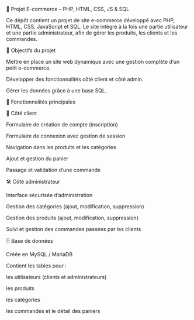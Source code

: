 🛒 Projet E-commerce – PHP, HTML, CSS, JS & SQL

Ce dépôt contient un projet de site e-commerce développé avec PHP, HTML, CSS, JavaScript et SQL.
Le site intègre à la fois une partie utilisateur et une partie administrateur, afin de gérer les produits, les clients et les commandes.

🎯 Objectifs du projet

  Mettre en place un site web dynamique avec une gestion complète d’un petit e-commerce.

  Développer des fonctionnalités côté client et côté admin.

  Gérer les données grâce à une base SQL.

🔑 Fonctionnalités principales

👤 Côté client

  Formulaire de création de compte (inscription)

  Formulaire de connexion avec gestion de session

  Navigation dans les produits et les catégories

  Ajout et gestion du panier

  Passage et validation d’une commande

🛠️ Côté administrateur

  Interface sécurisée d’administration

  Gestion des catégories (ajout, modification, suppression)

  Gestion des produits (ajout, modification, suppression)

  Suivi et gestion des commandes passées par les clients

🗄️ Base de données

  Créée en MySQL / MariaDB

  Contient les tables pour :

  les utilisateurs (clients et administrateurs)

  les produits

les catégories

les commandes et le détail des paniers

